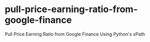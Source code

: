 # pull-price-earning-ratio-from-google-finance
Pull Price Earning Ratio from Google Finance Using Python's xPath
